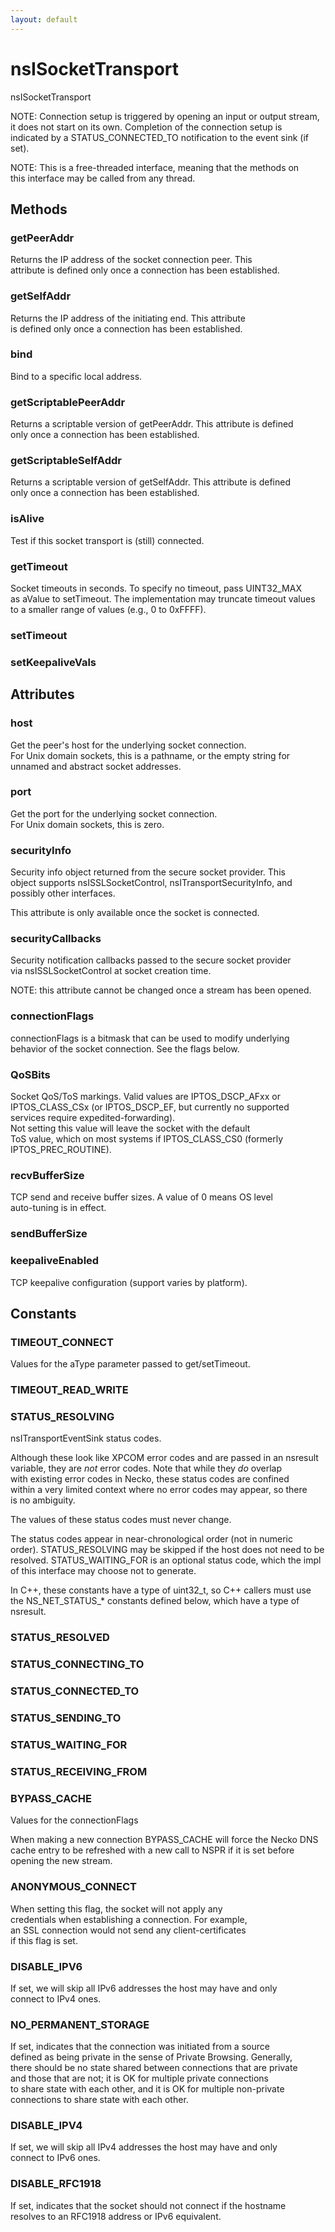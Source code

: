 ```yaml
---
layout: default
---
```


# nsISocketTransport #
  
nsISocketTransport  
  
NOTE: Connection setup is triggered by opening an input or output stream,  
it does not start on its own. Completion of the connection setup is  
indicated by a STATUS_CONNECTED_TO notification to the event sink (if set).  
  
NOTE: This is a free-threaded interface, meaning that the methods on  
this interface may be called from any thread.  
  

## Methods ##

### getPeerAddr ###
  
Returns the IP address of the socket connection peer. This  
attribute is defined only once a connection has been established.  
  

### getSelfAddr ###
  
Returns the IP address of the initiating end. This attribute  
is defined only once a connection has been established.  
  

### bind ###
  
Bind to a specific local address.  
  

### getScriptablePeerAddr ###
  
Returns a scriptable version of getPeerAddr. This attribute is defined  
only once a connection has been established.  
  

### getScriptableSelfAddr ###
  
Returns a scriptable version of getSelfAddr. This attribute is defined  
only once a connection has been established.  
  

### isAlive ###
  
Test if this socket transport is (still) connected.  
  

### getTimeout ###
  
Socket timeouts in seconds.  To specify no timeout, pass UINT32_MAX  
as aValue to setTimeout.  The implementation may truncate timeout values  
to a smaller range of values (e.g., 0 to 0xFFFF).  
  

### setTimeout ###

### setKeepaliveVals ###

## Attributes ##

### host ###
  
Get the peer's host for the underlying socket connection.  
For Unix domain sockets, this is a pathname, or the empty string for  
unnamed and abstract socket addresses.  
  

### port ###
  
Get the port for the underlying socket connection.  
For Unix domain sockets, this is zero.  
  

### securityInfo ###
  
Security info object returned from the secure socket provider.  This  
object supports nsISSLSocketControl, nsITransportSecurityInfo, and  
possibly other interfaces.  
  
This attribute is only available once the socket is connected.  
  

### securityCallbacks ###
  
Security notification callbacks passed to the secure socket provider  
via nsISSLSocketControl at socket creation time.  
  
NOTE: this attribute cannot be changed once a stream has been opened.  
  

### connectionFlags ###
  
connectionFlags is a bitmask that can be used to modify underlying   
behavior of the socket connection. See the flags below.  
  

### QoSBits ###
  
Socket QoS/ToS markings. Valid values are IPTOS_DSCP_AFxx or  
IPTOS_CLASS_CSx (or IPTOS_DSCP_EF, but currently no supported  
services require expedited-forwarding).  
Not setting this value will leave the socket with the default  
ToS value, which on most systems if IPTOS_CLASS_CS0 (formerly  
IPTOS_PREC_ROUTINE).  
  

### recvBufferSize ###
  
TCP send and receive buffer sizes. A value of 0 means OS level  
auto-tuning is in effect.  
  

### sendBufferSize ###

### keepaliveEnabled ###
  
TCP keepalive configuration (support varies by platform).  
  

## Constants ##

### TIMEOUT_CONNECT ###
  
Values for the aType parameter passed to get/setTimeout.  
  

### TIMEOUT_READ_WRITE ###

### STATUS_RESOLVING ###
  
nsITransportEventSink status codes.  
  
Although these look like XPCOM error codes and are passed in an nsresult  
variable, they are *not* error codes.  Note that while they *do* overlap  
with existing error codes in Necko, these status codes are confined  
within a very limited context where no error codes may appear, so there  
is no ambiguity.  
  
The values of these status codes must never change.  
  
The status codes appear in near-chronological order (not in numeric  
order).  STATUS_RESOLVING may be skipped if the host does not need to be  
resolved.  STATUS_WAITING_FOR is an optional status code, which the impl  
of this interface may choose not to generate.  
  
In C++, these constants have a type of uint32_t, so C++ callers must use  
the NS_NET_STATUS_* constants defined below, which have a type of  
nsresult.  
  

### STATUS_RESOLVED ###

### STATUS_CONNECTING_TO ###

### STATUS_CONNECTED_TO ###

### STATUS_SENDING_TO ###

### STATUS_WAITING_FOR ###

### STATUS_RECEIVING_FROM ###

### BYPASS_CACHE ###
  
Values for the connectionFlags  
  
When making a new connection BYPASS_CACHE will force the Necko DNS   
cache entry to be refreshed with a new call to NSPR if it is set before  
opening the new stream.  
  

### ANONYMOUS_CONNECT ###
  
When setting this flag, the socket will not apply any  
credentials when establishing a connection. For example,  
an SSL connection would not send any client-certificates  
if this flag is set.  
  

### DISABLE_IPV6 ###
  
If set, we will skip all IPv6 addresses the host may have and only  
connect to IPv4 ones.  
  

### NO_PERMANENT_STORAGE ###
  
If set, indicates that the connection was initiated from a source  
defined as being private in the sense of Private Browsing. Generally,  
there should be no state shared between connections that are private  
and those that are not; it is OK for multiple private connections  
to share state with each other, and it is OK for multiple non-private  
connections to share state with each other.  
  

### DISABLE_IPV4 ###
  
If set, we will skip all IPv4 addresses the host may have and only  
connect to IPv6 ones.  
  

### DISABLE_RFC1918 ###
  
If set, indicates that the socket should not connect if the hostname  
resolves to an RFC1918 address or IPv6 equivalent.  
  
